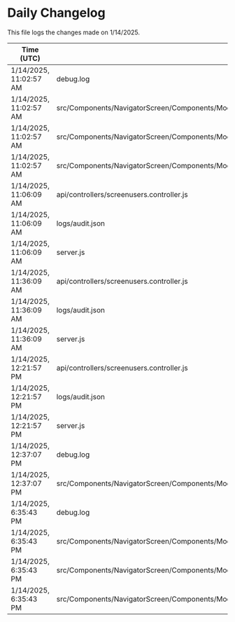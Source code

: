 # Daily Changelog

This file logs the changes made on 1/14/2025.

| Time (UTC)             | Files Modified                    | Changes (Addition/Deletion) |
|------------------------|-----------------------------------|-----------------------------|
| 1/14/2025, 11:02:57 AM | debug.log | 3 Additions & 0 Deletions |
| 1/14/2025, 11:02:57 AM | src/Components/NavigatorScreen/Components/Modal/ModalRight/Banquet/NewPreviewUI/BackgroundImageController.js | 2 Additions & 2 Deletions |
| 1/14/2025, 11:02:57 AM | src/Components/NavigatorScreen/Components/Modal/ModalRight/Banquet/NewPreviewUI/NewPreviewRightEditor.js | 2 Additions & 2 Deletions |
| 1/14/2025, 11:02:57 AM | src/Components/NavigatorScreen/Components/Modal/ModalRight/BookModelRight.js | 1 Additions & 0 Deletions |
| 1/14/2025, 11:06:09 AM | api/controllers/screenusers.controller.js | 4 Additions & 4 Deletions|
| 1/14/2025, 11:06:09 AM | logs/audit.json | 5 Additions & 5 Deletions|
| 1/14/2025, 11:06:09 AM | server.js | 4 Additions & 4 Deletions|
| 1/14/2025, 11:36:09 AM | api/controllers/screenusers.controller.js | 4 Additions & 4 Deletions|
| 1/14/2025, 11:36:09 AM | logs/audit.json | 5 Additions & 5 Deletions|
| 1/14/2025, 11:36:09 AM | server.js | 4 Additions & 4 Deletions|
| 1/14/2025, 12:21:57 PM | api/controllers/screenusers.controller.js | 4 Additions & 4 Deletions|
| 1/14/2025, 12:21:57 PM | logs/audit.json | 5 Additions & 5 Deletions|
| 1/14/2025, 12:21:57 PM | server.js | 4 Additions & 4 Deletions|
| 1/14/2025, 12:37:07 PM | debug.log | 3 Additions & 0 Deletions|
| 1/14/2025, 12:37:07 PM | src/Components/NavigatorScreen/Components/Modal/ModalRight/BookModelRight.js | 1 Additions & 0 Deletions|
| 1/14/2025, 6:35:43 PM | debug.log | 6 Additions & 0 Deletions|
| 1/14/2025, 6:35:43 PM | src/Components/NavigatorScreen/Components/Modal/ModalRight/Banquet/NewPreviewUI/NewNavigatorRightPreviewScreen.js | 7 Additions & 2 Deletions|
| 1/14/2025, 6:35:43 PM | src/Components/NavigatorScreen/Components/Modal/ModalRight/Banquet/NewPreviewUI/NewPreviewRightEditor.js | 2 Additions & 2 Deletions|
| 1/14/2025, 6:35:43 PM | src/Components/NavigatorScreen/Components/Modal/ModalRight/BookModelRight.js | 1 Additions & 0 Deletions|
